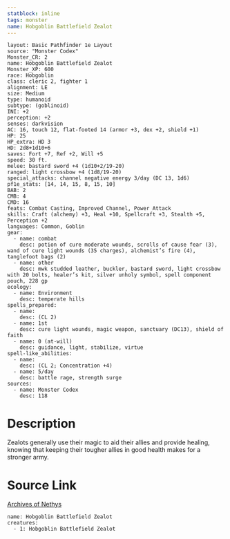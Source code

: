 ```yaml
---
statblock: inline
tags: monster
name: Hobgoblin Battlefield Zealot
---
```

```statblock
layout: Basic Pathfinder 1e Layout
source: "Monster Codex"
Monster_CR: 2
name: Hobgoblin Battlefield Zealot
Monster_XP: 600
race: Hobgoblin
class: cleric 2, fighter 1
alignment: LE
size: Medium
type: humanoid
subtype: (goblinoid)
INI: +2
perception: +2
senses: darkvision
AC: 16, touch 12, flat-footed 14 (armor +3, dex +2, shield +1)
HP: 25
HP_extra: HD 3
HD: 2d8+1d10+6
saves: Fort +7, Ref +2, Will +5
speed: 30 ft.
melee: bastard sword +4 (1d10+2/19-20)
ranged: light crossbow +4 (1d8/19-20)
special_attacks: channel negative energy 3/day (DC 13, 1d6)
pf1e_stats: [14, 14, 15, 8, 15, 10]
BAB: 2
CMB: 4
CMD: 16
feats: Combat Casting, Improved Channel, Power Attack
skills: Craft (alchemy) +3, Heal +10, Spellcraft +3, Stealth +5, Perception +2
languages: Common, Goblin
gear:
  - name: combat
    desc: potion of cure moderate wounds, scrolls of cause fear (3), wand of cure light wounds (35 charges), alchemist’s fire (4), tanglefoot bags (2)
  - name: other
    desc: mwk studded leather, buckler, bastard sword, light crossbow with 20 bolts, healer’s kit, silver unholy symbol, spell component pouch, 228 gp
ecology:
  - name: Environment
    desc: temperate hills
spells_prepared:
  - name:
    desc: (CL 2)
  - name: 1st
    desc: cure light wounds, magic weapon, sanctuary (DC13), shield of faith
  - name: 0 (at-will)
    desc: guidance, light, stabilize, virtue
spell-like_abilities:
  - name:
    desc: (CL 2; Concentration +4)
  - name: 5/day
    desc: battle rage, strength surge
sources:
  - name: Monster Codex
    desc: 118
```
# Description
Zealots generally use their magic to aid their allies and provide healing, knowing that keeping their tougher allies in good health makes for a stronger army.
# Source Link
[Archives of Nethys](https://aonprd.com/MonsterDisplay.aspx?ItemName=Hobgoblin%20Battlefield%20Zealot)
```encounter-table
name: Hobgoblin Battlefield Zealot
creatures:
  - 1: Hobgoblin Battlefield Zealot
```

